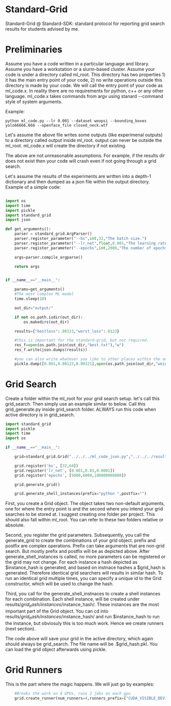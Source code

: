 # Standard-Grid
Standard-Grid @ Standard-SDK: standard protocol for reporting grid search results for students advised by me.

# Preliminaries

Assume you have a code written in a particular language and library. Assume you have a workstation or a slurm-based cluster. Assume your code is under a directory called ml_root. This directory has two properties 1) it has the main entry point of your code, 2) no write operations outside this directory is made by your code.
We will call the entry point of your code as ml_code.x. In reality there are no requirements for python, c++ or any other language. ml_code.x takes commands from argv using stanard --command style of system arguments. 

Example:
```
python ml_code.py --lr 0.001 --dataset woopsi --bounding_boxes yolo66666.666 --openface_file closed_neck.wtf
```

Let's assume the above file writes some outputs (like experimenal outputs) to a directory called output inside ml_root. output can never be outside the ml_root. ml_code.x will create the directory if not existing. 

The above are not unreasonable assumptions. For example, if the results dir does not exist then your code will crash even if not going through a grid search.

Let's assume the results of the experiments are written into a depth-1 dictionary and then dumped as a json file within the output directory. Example of a simple code:

```python

import os
import time
import pickle
import standard_grid
import json

def get_arguments():
	parser = standard_grid.ArgParser()
	parser.register_parameter("--bs",int,32,"The batch size.")
	parser.register_parameter("--lr_net",float,0.001,"The learning rate of the model.")
	parser.register_parameter("--epochs",int,2000,"The number of epochs.")

	args=parser.compile_argparse()

	return args 


if __name__=="__main__":

	params=get_arguments()
	#The most complex ML model
	time.sleep(10)

	out_dir="output/"

	if not os.path.isdir(out_dir):
		os.makedirs(out_dir)

	results={"bestloss":.00123,"worst_loss":.0123}

	#this is important for the standard-grid, but not required.
	res_f=open(os.path.join(out_dir,"best.txt"),"w")
	res_f.write(json.dumps(results))

	#you can also write whatever you like to other places within the out_dir
	pickle.dump([0.001,0.00123,0.00321],open(os.path.join(out_dir,"weights.pkl"),"wb"))
```



# Grid Search

Create a folder within the ml_root for your grid search setup. let's call this grid_search. Then simply use an example similar to below. Call this grid_generate.py inside grid_search folder. ALWAYS run this code when active directory is in grid_search. 

```python
import standard_grid
import pickle
import time
import os

if __name__=="__main__":

	grid=standard_grid.Grid("../../../ml_code_json.py","../../../results/")

	grid.register('bs', [32,64])
	grid.register('lr_net', [0.001,0.01,0.0001])
	grid.register('epochs', [5000,6000,100000000000])

	grid.generate_grid()

	grid.generate_shell_instances(prefix="python ",postfix="")
```

First, you create a Grid object. The object takes two non-default arguments, one for where the entry point is and the second where you intend your grid searches to be stored at. I suggest creating one folder per project. This should also fall within ml_root. You can refer to these two folders relative or absolute. 

Second, you register the grid parameters. Subsequently, you call the generate_grid to create the combinations of your grid object. prefix and postfix are complex operations. Prefix can take arguments that are non-grid search. But mostly prefix and postfix will be as depicted above. After generate_shell_instances is called, no more parameters can be registered or the grid may not change. For each instance a hash depicted as $instance_hash is generated, and based on instnace hashes a $grid_hash is generated. Therefore identical grid searchers will results in similar hash. To run an identical grid multiple times, you can specify a unique id to the Grid constructor, which will be used to change the hash. 

Third, you call for the generate_shell_instnaces to create a shell instances for each combination. Each shell instance, will be created under results/$grid_hash/instances/$instance_hash/. These instances are the most important part of the Grid object. You can cd into results/$grid_hash/instances/$instance_hash/ and run $instance_hash to run the instance, but obviosuly this is too much work. Hence we create runners (next section).

The code above will save your grid in the active directory, which again should always be grid_search. The file name will be .$grid_hash.pkl. You can load the grid object afterwards using pickle. 

# Grid Runners

This is the part where the magic happens. We will just go by examples:

```python
	#Breaks the work on 4 GPUs, runs 2 jobs on each gpu
	grid.create_runner(num_runners=4,runners_prefix=["CUDA_VISIBLE_DEVIDES=%d sh"%i for i in range(4)],parallel=2)
```





